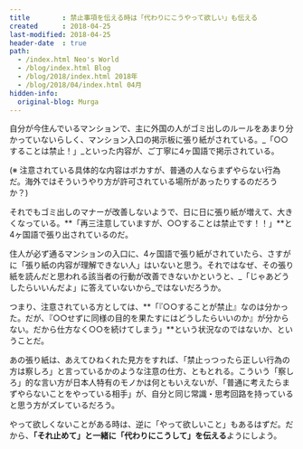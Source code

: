 ```yaml
---
title        : 禁止事項を伝える時は「代わりにこうやって欲しい」も伝える
created      : 2018-04-25
last-modified: 2018-04-25
header-date  : true
path:
  - /index.html Neo's World
  - /blog/index.html Blog
  - /blog/2018/index.html 2018年
  - /blog/2018/04/index.html 04月
hidden-info:
  original-blog: Murga
---
```


自分が今住んでいるマンションで、主に外国の人がゴミ出しのルールをあまり分かっていないらしく、マンション入口の掲示板に張り紙がされている。_「○○することは禁止！」_といった内容が、ご丁寧に4ヶ国語で掲示されている。

(※ 注意されている具体的な内容はボカすが、普通の人ならまずやらない行為だ。海外ではそういうやり方が許可されている場所があったりするのだろうか？)

それでもゴミ出しのマナーが改善しないようで、日に日に張り紙が増えて、大きくなっている。**「再三注意していますが、○○することは禁止です！！」**と4ヶ国語で張り出されているのだ。

住人が必ず通るマンションの入口に、4ヶ国語で張り紙がされていたら、さすがに「張り紙の内容が理解できない人」はいないと思う。それではなぜ、その張り紙を読んだと思われる該当者の行動が改善できないかというと、_「じゃあどうしたらいいんだよ」に答えていないから_ではないだろうか。

つまり、注意されている方としては、**「『○○することが禁止』なのは分かった。だが、『○○せずに同様の目的を果たすにはどうしたらいいのか』が分からない。だから仕方なく○○を続けてしまう」**という状況なのではないか、ということだ。

あの張り紙は、あえてひねくれた見方をすれば、「禁止っつったら正しい行為の方は察しろ」と言っているかのような注意の仕方、ともとれる。こういう「察しろ」的な言い方が日本人特有のモノかは何ともいえないが、「普通に考えたらまずやらないことをやっている相手」が、自分と同じ常識・思考回路を持っていると思う方がズレているだろう。

やって欲しくないことがある時は、逆に「やって欲しいこと」もあるはずだ。だから、**「それ止めて」と一緒に「代わりにこうして」を伝える**ようにしよう。
